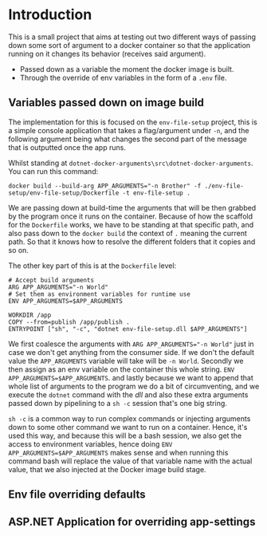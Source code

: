 # Introduction

This is a small project that aims at testing out two different ways of passing down 
some sort of argument to a docker container so that the application running on it 
changes its behavior (receives said argument).

- Passed down as a variable the moment the docker image is built.
- Through the override of env variables in the form of a `.env` file.

## Variables passed down on image build

The implementation for this is focused on the `env-file-setup` project, this is 
a simple console application that takes a flag/argument under `-n`, and the following 
argument being what changes the second part of the message that is outputted once 
the app runs.

Whilst standing at `dotnet-docker-arguments\src\dotnet-docker-arguments`. You can 
run this command:

````
docker build --build-arg APP_ARGUMENTS="-n Brother" -f ./env-file-setup/env-file-setup/Dockerfile -t env-file-setup .
````

We are passing down at build-time the arguments that will be then grabbed by the 
program once it runs on the container. Because of how the scaffold for the `Dockerfile` 
works, we have to be standing at that specific path, and also pass down to the 
`docker build` the context of `.` meaning the current path. So that it knows how to 
resolve the different folders that it copies and so on.

The other key part of this is at the `Dockerfile` level:

````
# Accept build arguments
ARG APP_ARGUMENTS="-n World"
# Set them as environment variables for runtime use
ENV APP_ARGUMENTS=$APP_ARGUMENTS

WORKDIR /app
COPY --from=publish /app/publish .
ENTRYPOINT ["sh", "-c", "dotnet env-file-setup.dll $APP_ARGUMENTS"]
````

We first coalesce the arguments with `ARG APP_ARGUMENTS="-n World"` just in case we 
don't get anything from the consumer side. If we don't the default value the 
`APP_ARGUMENTS` variable will take will be `-n World`. Secondly we then assign as 
an env variable on the container this whole string. `ENV APP_ARGUMENTS=$APP_ARGUMENTS`. 
and lastly because we want to append that whole list of arguments to the program we 
do a bit of circumventing, and we execute the `dotnet` command with the _dll_ and also 
these extra arguments passed down by pipelining to a `sh -c` session that's one 
big string.

`sh -c` is a common way to run complex commands or injecting arguments down to some 
other command we want to run on a container. Hence, it's used this way, and because 
this will be a bash session, we also get the access to environment variables, hence 
doing `ENV APP_ARGUMENTS=$APP_ARGUMENTS` makes sense and when running this command 
bash will replace the value of that variable name with the actual value, that we also 
injected at the Docker image build stage.

## Env file overriding defaults

## ASP.NET Application for overriding app-settings